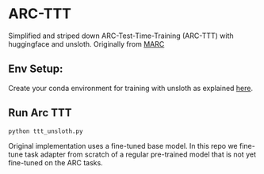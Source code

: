 # ARC-TTT

Simplified and striped down ARC-Test-Time-Training (ARC-TTT) with huggingface and unsloth.
Originally from [MARC](https://github.com/ekinakyurek/marc/tree/main)


## Env Setup:

Create your conda environment for training with unsloth as explained [here](https://github.com/unslothai/unsloth). 


## Run Arc TTT

```bash
python ttt_unsloth.py
```

Original implementation uses a fine-tuned base model. In this repo we fine-tune task adapter from scratch of a regular pre-trained model that is not yet fine-tuned on the ARC tasks.